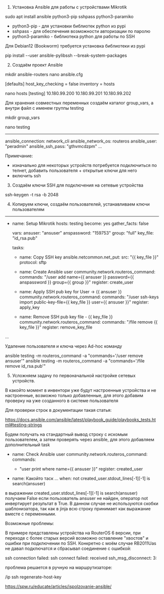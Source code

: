 1. Установка Ansible для работы с устройствами Mikrotik

sudo apt install ansible python3-pip sshpass python3-paramiko

- python3-pip - для установки библиотек python из pypi
- sshpass - для обеспечения возможности авторизации по паролю
- python3-paramiko - библиотека python для работы по SSH

Для Debian12 (Bookworm) требуется установка библиотеки из pypi

pip install --user ansible-pylibssh --break-system-packages


2. Создаём проект Ansible

mkdir ansible-routers
nano ansible.cfg

[defaults]
host_key_checking = false
inventory = hosts

nano hosts
[testing]
10.180.99.200
10.180.99.201
10.180.99.202

Для хранения совместных переменных создаём каталог group_vars, а внутри файл с именем группы testing

mkdir group_vars

nano testing

---
  ansible_connection: network_cli
  ansible_network_os: routeros
  ansible_user: "peradmin"
  ansible_ssh_pass: "gthvmcdzpm"
...


Примечание:
- изначально для некоторых устройств потребуется подключиться по телнет, добавить пользователя + открытые ключи для него
- включить ssh


3. Создаём ключи SSH для подключения на сетевые устройства

ssh-keygen -t rsa -b 2048

4. Копируем ключи, создаём пользователей, устанавливаем ключи пользователям

---
- name: Setup Mikrotik
  hosts: testing
  become: yes
  gather_facts: false

  vars:
    ansuser: "ansuser"
    anspassword: "159753"
    group: "full"
    key_file: "id_rsa.pub"

  tasks:
  - name: Copy SSH key
    ansible.netcommon.net_put:
      src: "{{ key_file }}"
      protocol: sftp

  - name: Create Ansible user
    community.network.routeros_command:
      commands: "/user add name={{ ansuser }} password={{ anspassword }} group={{ group }}"
    register: create_user


  - name: Apply SSH pub key for User -> {{ ansuser }}
    community.network.routeros_command:
      commands: "/user ssh-keys import public-key-file={{ key_file }} user={{ ansuser }}"
    register: apply_key

  - name: Remove SSH pub key file - {{ key_file }}
    community.network.routeros_command:
      commands: "/file remove {{ key_file }}"
    register: remove_key_file

...


Удаление пользователя и ключа через Ad-hoc команду

ansible testing -m routeros_command -a "commands='/user remove ansuser'"
ansible testing -m routeros_command -a "commands='/file remove id_rsa.pub'"


5. Усложняем задачу по первоначальной настройке сетевых устройств.

В какойто момент в инвентори уже будут настроенные устройства и не настроенные, возможно только добавленные, для этого добавим проверку на уже созданного в системе пользователя

Для проверки строк в документации такая статья:

https://docs.ansible.com/ansible/latest/playbook_guide/playbooks_tests.html#testing-strings

Будем получать на стандартный вывод строку с искомым пользователем, а затем проверять через ansible, для этого добавляем дополнительный task


  - name: Check Ansible user
    community.network.routeros_command:
      commands:
      - "user print where name={{ ansuser }}"
    register: created_user

  - name: Какойто таск
    ...
    when: not created_user.stdout_lines[-1][-1] is search(ansuser)

в выражении created_user.stdout_lines[-1][-1] is search(ansuser) получаем False если пользователь ansuser не найден, оператор not инвертирует результат в True. В данном случае не используются скобки шаблонизатора, так как в jinja всю строку принимает как выражание вместе с переменными.

Возможные проблемы:

В примере представлены устройства на RouterOS 6 версии, при переходе с более старых версий возможно оставление "хвостов" и ошибки при подключении по SSH.
Конкретно с моём случае RB2011Uas не давал подключатся и сбрасывал соединение с ошибкой:

ssh connection failed: ssh connect failed: received ssh_msg_disconnect: 3:

проблема решается в ручную на маршрутизаторе:

/ip ssh regenerate-host-key


https://spw.ru/educate/articles/ispolzovanie-ansible/